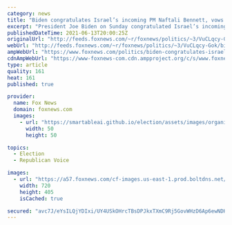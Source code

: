 ```yaml
---
category: news
title: "Biden congratulates Israel’s incoming PM Naftali Bennett, vows support for 'Israelis, Palestinians'"
excerpt: "President Joe Biden on Sunday congratulated Israel’s incoming Prime Minister Naftali Bennett after Israel’s parliament voted to approve a new government, effectively ending Benjamin Netanyahu’s historic 12 years in office."
publishedDateTime: 2021-06-13T20:00:25Z
originalUrl: "http://feeds.foxnews.com/~r/foxnews/politics/~3/VuCLqcy-Gok/biden-congratulates-israels-incoming-pm-naftali-bennett-vows-support-for-israelis-palestinians"
webUrl: "http://feeds.foxnews.com/~r/foxnews/politics/~3/VuCLqcy-Gok/biden-congratulates-israels-incoming-pm-naftali-bennett-vows-support-for-israelis-palestinians"
ampWebUrl: "https://www.foxnews.com/politics/biden-congratulates-israels-incoming-pm-naftali-bennett-vows-support-for-israelis-palestinians.amp"
cdnAmpWebUrl: "https://www-foxnews-com.cdn.ampproject.org/c/s/www.foxnews.com/politics/biden-congratulates-israels-incoming-pm-naftali-bennett-vows-support-for-israelis-palestinians.amp"
type: article
quality: 161
heat: 161
published: true

provider:
  name: Fox News
  domain: foxnews.com
  images:
    - url: "https://smartableai.github.io/election/assets/images/organizations/foxnews.com-50x50.jpg"
      width: 50
      height: 50

topics:
  - Election
  - Republican Voice

images:
  - url: "https://a57.foxnews.com/cf-images.us-east-1.prod.boltdns.net/v1/static/694940094001/9ba207a5-e5c3-44d7-ac5a-5bb6e1c12fb7/13469762-5405-4e01-b991-9d0ec4c05076/1280x720/match/720/405/image.jpg?ve=1&tl=1"
    width: 720
    height: 405
    isCached: true

secured: "avc7J/eYsILQjYDIxi/UY4USkOHrcTBsDPJkxTXmC9Rj5GovWHzD6Ap6ewNDHgh3vm1xR+hkjx/WC49kZoIbklYTIZw9WGgee3d7Xg2lBFBK/5w5G2itfNg0e8NZBz/BDyrbeXADZAy1Yo6YE4pp4AKamqj41/VJquhQG/AkNeivMW1r8L/G+x/jMEeDJmQST60SCBaCGEMO/vQieZg5DVeZZKheIDC3Uc6HH1LWEGQOUiT7HL4LQhEfO0eqcGOw5OYJlxIWYBPGKvtD1OXKH/+gbiWAaxIWbJTmUHpqrzWx6is2GJFnSr4E/i8N6XrxRCQwP/1tsegBF8KRzRdE4PW5qCjot5PyNMnMll2hNjs=;6TprqshYV1pr48iaadZdjQ=="
---
```


